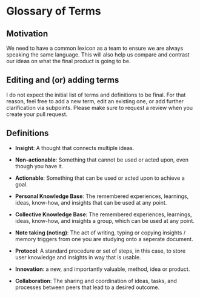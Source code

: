 # Glossary of Terms

## Motivation

We need to have a common lexicon as a team to ensure we are always speaking the same language. This will also help us compare and contrast our ideas on what the final product is going to be.

## Editing and (or) adding terms

I do not expect the initial list of terms and definitions to be final. For that reason, feel free to add a new term, edit an existing one, or add further clarification via subpoints. Please make sure to request a review when you create your pull request.

## Definitions

* **Insight**: A thought that connects multiple ideas.

* **Non-actionable**: Something that cannot be used or acted upon, even though you have it.

* **Actionable**: Something that can be used or acted upon to achieve a goal.

* **Personal Knowledge Base**: The remembered experiences, learnings, ideas, know-how, and insights that can be used at any point.

* **Collective Knowledge Base**: The remembered experiences, learnings, ideas, know-how, and insights a group, which can be used at any point.

* **Note taking (noting)**: The act of writing, typing or copying insights / memory triggers from one you are studying onto a seperate document. 

* **Protocol**: A standard procedure or set of steps, in this case, to store user knowledge and insights in way that is usable.

* **Innovation**: a new, and importantly valuable, method, idea or product.

* **Collaboration**: The sharing and coordination of ideas, tasks, and processes between peers that lead to a desired outcome.

